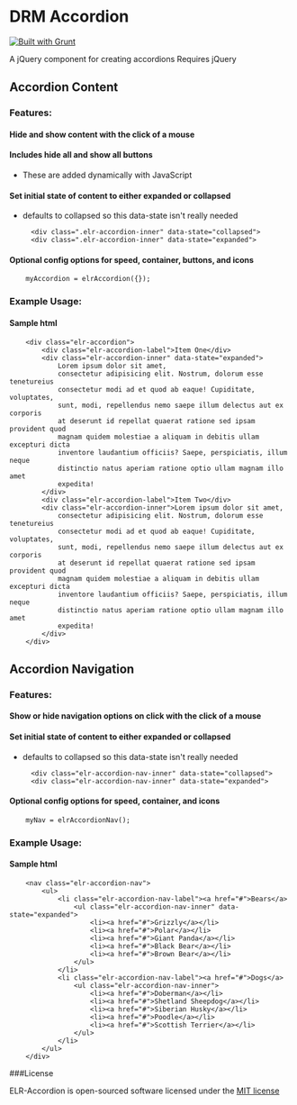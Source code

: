 # DRM Accordion

[![Built with Grunt](https://cdn.gruntjs.com/builtwith.png)](http://gruntjs.com/)

A jQuery component for creating accordions
Requires jQuery

## Accordion Content

### Features:

#### Hide and show content with the click of a mouse

#### Includes hide all and show all buttons

+ These are added dynamically with JavaScript

#### Set initial state of content to either expanded or collapsed

+ defaults to collapsed so this data-state isn't really needed

        <div class=".elr-accordion-inner" data-state="collapsed">
        <div class=".elr-accordion-inner" data-state="expanded">

#### Optional config options for speed, container, buttons, and icons
        
        myAccordion = elrAccordion({});

### Example Usage:

#### Sample html

        <div class="elr-accordion">
            <div class="elr-accordion-label">Item One</div>
            <div class="elr-accordion-inner" data-state="expanded">
                Lorem ipsum dolor sit amet,
                consectetur adipisicing elit. Nostrum, dolorum esse tenetureius 
                consectetur modi ad et quod ab eaque! Cupiditate, voluptates, 
                sunt, modi, repellendus nemo saepe illum delectus aut ex corporis 
                at deserunt id repellat quaerat ratione sed ipsam provident quod 
                magnam quidem molestiae a aliquam in debitis ullam excepturi dicta 
                inventore laudantium officiis? Saepe, perspiciatis, illum neque 
                distinctio natus aperiam ratione optio ullam magnam illo amet 
                expedita!
            </div>
            <div class="elr-accordion-label">Item Two</div>
            <div class="elr-accordion-inner">Lorem ipsum dolor sit amet, 
                consectetur adipisicing elit. Nostrum, dolorum esse tenetureius 
                consectetur modi ad et quod ab eaque! Cupiditate, voluptates, 
                sunt, modi, repellendus nemo saepe illum delectus aut ex corporis 
                at deserunt id repellat quaerat ratione sed ipsam provident quod 
                magnam quidem molestiae a aliquam in debitis ullam excepturi dicta 
                inventore laudantium officiis? Saepe, perspiciatis, illum neque 
                distinctio natus aperiam ratione optio ullam magnam illo amet 
                expedita!
            </div>
        </div>


## Accordion Navigation

### Features:

#### Show or hide navigation options on click with the click of a mouse

#### Set initial state of content to either expanded or collapsed

+ defaults to collapsed so this data-state isn't really needed

        <div class="elr-accordion-nav-inner" data-state="collapsed">
        <div class="elr-accordion-nav-inner" data-state="expanded">

#### Optional config options for speed, container, and icons

        myNav = elrAccordionNav();

### Example Usage:

#### Sample html

        <nav class="elr-accordion-nav">
            <ul>
                <li class="elr-accordion-nav-label"><a href="#">Bears</a>
                    <ul class="elr-accordion-nav-inner" data-state="expanded">
                        <li><a href="#">Grizzly</a></li>
                        <li><a href="#">Polar</a></li>
                        <li><a href="#">Giant Panda</a></li>
                        <li><a href="#">Black Bear</a></li>
                        <li><a href="#">Brown Bear</a></li>
                    </ul>
                </li>
                <li class="elr-accordion-nav-label"><a href="#">Dogs</a>
                    <ul class="elr-accordion-nav-inner">
                        <li><a href="#">Doberman</a></li>
                        <li><a href="#">Shetland Sheepdog</a></li>
                        <li><a href="#">Siberian Husky</a></li>
                        <li><a href="#">Poodle</a></li>
                        <li><a href="#">Scottish Terrier</a></li>
                    </ul>
                </li>
            </ul>
        </div>

###License

ELR-Accordion is open-sourced software licensed under the [MIT license](http://opensource.org/licenses/MIT)